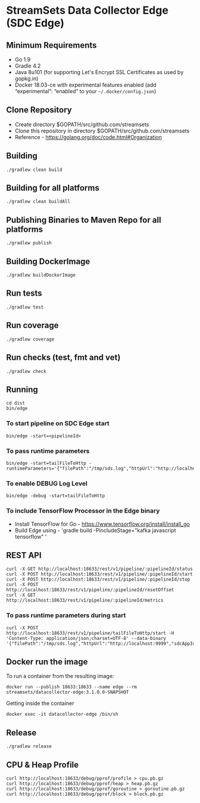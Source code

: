 # StreamSets Data Collector Edge (SDC Edge)

## Minimum Requirements

* Go 1.9
* Gradle 4.2
* Java 8u101 (for supporting Let's Encrypt SSL Certificates as used by gopkg.in)
* Docker 18.03-ce with experimental features enabled (add “experimental”: “enabled” to your `~/.docker/config.json`)

## Clone Repository

* Create directory $GOPATH/src/github.com/streamsets
* Clone this repository in directory $GOPATH/src/github.com/streamsets
* Reference - https://golang.org/doc/code.html#Organization

## Building

    ./gradlew clean build

## Building for all platforms

    ./gradlew clean buildAll

## Publishing Binaries to Maven Repo for all platforms

    ./gradlew publish

## Building DockerImage

    ./gradlew buildDockerImage

## Run tests

    ./gradlew test

## Run coverage

    ./gradlew coverage

## Run checks (test, fmt and vet)

    ./gradlew check

## Running

    cd dist
    bin/edge

### To start pipeline on SDC Edge start

    bin/edge -start=<pipelineId>

### To pass runtime parameters

    bin/edge -start=tailFileToHttp -runtimeParameters='{"filePath":"/tmp/sds.log","httpUrl":"http://localhost:9999","sdcAppId":"sde"}'

### To enable DEBUG Log Level

    bin/edge -debug -start=tailFileToHttp


### To include TensorFlow Processor in the Edge binary

* Install TensorFlow for Go - https://www.tensorflow.org/install/install_go
* Build Edge using - 'gradle build -PincludeStage="kafka javascript tensorflow" '


## REST API

    curl -X GET http://localhost:18633/rest/v1/pipeline/:pipelineId/status
    curl -X POST http://localhost:18633/rest/v1/pipeline/:pipelineId/start
    curl -X POST http://localhost:18633/rest/v1/pipeline/:pipelineId/stop
    curl -X POST http://localhost:18633/rest/v1/pipeline/:pipelineId/resetOffset
    curl -X GET http://localhost:18633/rest/v1/pipeline/:pipelineId/metrics

### To pass runtime parameters during start

    curl -X POST http://localhost:18633/rest/v1/pipeline/tailFileToHttp/start -H 'Content-Type: application/json;charset=UTF-8' --data-binary '{"filePath":"/tmp/sds.log","httpUrl":"http://localhost:9999","sdcAppId":"sde"}'

## Docker run the image

To run a container from the resulting image:

    docker run --publish 18633:18633 --name edge --rm streamsets/datacollector-edge:3.1.0.0-SNAPSHOT

Getting inside the container

    docker exec -it datacollector-edge /bin/sh

## Release

    ./gradlew release


## CPU & Heap Profile

    curl http://localhost:18633/debug/pprof/profile > cpu.pb.gz
    curl http://localhost:18633/debug/pprof/heap > heap.pb.gz
    curl http://localhost:18633/debug/pprof/goroutine > goroutine.pb.gz
    curl http://localhost:18633/debug/pprof/block > block.pb.gz
